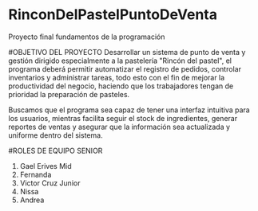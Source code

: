 # RinconDelPastelPuntoDeVenta
Proyecto final fundamentos de la programación

#OBJETIVO DEL PROYECTO
Desarrollar un sistema de punto de venta y gestión dirigido especialmente a la pastelería "Rincón del pastel", el programa deberá permitir automatizar el registro de pedidos, controlar inventarios y administrar tareas, todo esto con el fin de mejorar la productividad del negocio, haciendo que los trabajadores tengan de prioridad la preparación de pasteles.

Buscamos que el programa sea capaz de tener una interfaz intuitiva para los usuarios, mientras facilita seguir el stock de ingredientes, generar reportes de ventas y asegurar que la información sea actualizada y uniforme dentro del sistema.

#ROLES DE EQUIPO
SENIOR
1. Gael Erives
Mid
1. Fernanda
2. Victor Cruz
Junior
1. Nissa
2. Andrea   